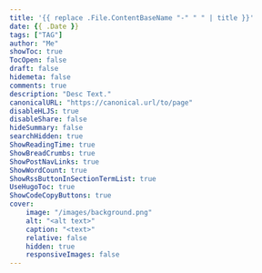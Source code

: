 ```yaml
---
title: '{{ replace .File.ContentBaseName "-" " " | title }}'
date: {{ .Date }}
tags: ["TAG"]
author: "Me"
showToc: true
TocOpen: false
draft: false
hidemeta: false
comments: true
description: "Desc Text."
canonicalURL: "https://canonical.url/to/page"
disableHLJS: true
disableShare: false
hideSummary: false
searchHidden: true
ShowReadingTime: true
ShowBreadCrumbs: true
ShowPostNavLinks: true
ShowWordCount: true
ShowRssButtonInSectionTermList: true
UseHugoToc: true
ShowCodeCopyButtons: true
cover:
    image: "/images/background.png"
    alt: "<alt text>"
    caption: "<text>"
    relative: false
    hidden: true
    responsiveImages: false
---
```

